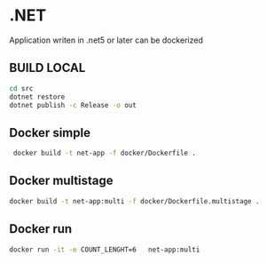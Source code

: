 # .NET

Application writen in .net5 or later can be dockerized

## BUILD LOCAL

```bash
cd src
dotnet restore
dotnet publish -c Release -o out
```

## Docker simple

```bash
 docker build -t net-app -f docker/Dockerfile .
```

## Docker multistage

```bash
docker build -t net-app:multi -f docker/Dockerfile.multistage .
```

## Docker run

```bash
docker run -it -e COUNT_LENGHT=6   net-app:multi
```
